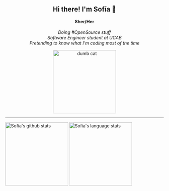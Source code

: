 <div align='center'>
  <h2>Hi there! I'm Sofía 👋</h2>
  
  <p>
    <strong>Sher/Her</strong>
    <br/>
    <br/>
    <em>Doing #OpenSource stuff</em>
    <br/>
    <em>Software Engineer student at UCAB</em>
    <br/>
    <em>Pretending to know what I'm coding most of the time</em>
  </p>
  <img alt='dumb cat' height='200px' src="https://media.giphy.com/media/unQ3IJU2RG7DO/giphy.gif" />
</div>

<hr/>



<div>
   <img align='left' height='200px' alt="Sofia's github stats" src="https://github-readme-stats.vercel.app/api?username=sofiarm21&show_icons=true&theme=prussian"/>
   <img align='center' height='200px' alt="Sofia's language stats" src="https://github-readme-stats.vercel.app/api/top-langs/?username=sofiarm21&layout=compact&theme=prussian"/>
</div>





<!--
**sofiarm21/sofiarm21** is a ✨ _special_ ✨ repository because its `README.md` (this file) appears on your GitHub profile.

Here are some ideas to get you started:

- 🔭 I’m currently working on ...
- 🌱 I’m currently learning ...
- 👯 I’m looking to collaborate on ...
- 🤔 I’m looking for help with ...
- 💬 Ask me about ...
- 📫 How to reach me: ...
- 😄 Pronouns: ...
- ⚡ Fun fact: ...
-->
